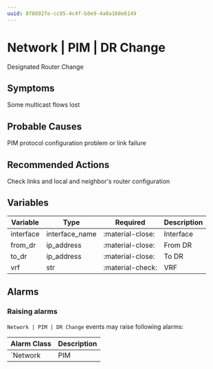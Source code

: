 ```yaml
---
uuid: 8f8892fe-cc85-4c4f-b8e9-4a0a168e6149
---
```

# Network | PIM | DR Change

Designated Router Change

## Symptoms

Some multicast flows lost

## Probable Causes

PIM protocol configuration problem or link failure

## Recommended Actions

Check links and local and neighbor's router configuration

## Variables

Variable | Type | Required | Description
--- | --- | --- | ---
interface | interface_name | :material-close: | Interface
from_dr | ip_address | :material-close: | From DR
to_dr | ip_address | :material-close: | To DR
vrf | str | :material-check: | VRF

## Alarms

### Raising alarms

`Network | PIM | DR Change` events may raise following alarms:

Alarm Class | Description
--- | ---
`Network | PIM | DR Change` | dispose
